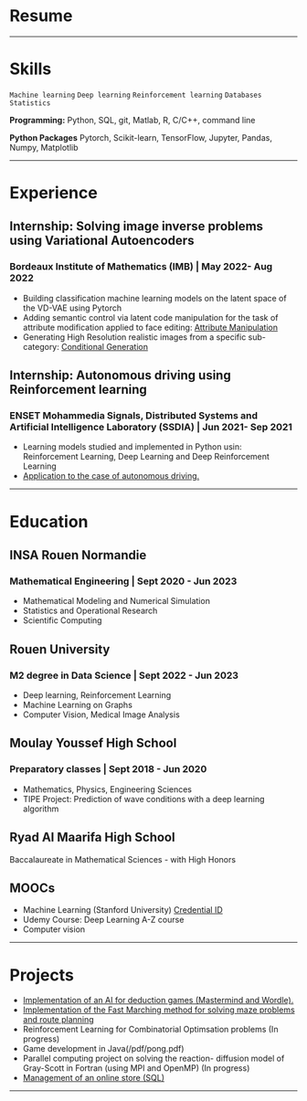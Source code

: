 # Resume
---

# Skills
`Machine learning`  `Deep learning`  `Reinforcement learning`  `Databases`   `Statistics` 

**Programming:** Python, SQL, git, Matlab, R, C/C++, command line

**Python Packages** Pytorch, Scikit-learn, TensorFlow, Jupyter, Pandas, Numpy, Matplotlib

---
# Experience

## Internship: Solving image inverse problems using Variational Autoencoders
### Bordeaux Institute of Mathematics (IMB) | May 2022- Aug 2022 
* Building classification machine learning models on the
latent space of the VD-VAE using Pytorch
* Adding semantic control via latent code manipulation for
the task of attribute modification applied to face editing: [Attribute Manipulation](https://redouane-b.github.io/Attribute_Manipulation--Public--/)
* Generating High Resolution realistic images from a
specific sub-category: [Conditional Generation](https://redouane-b.github.io/Conditional_generation--Public--/)

## Internship: Autonomous driving using Reinforcement learning 
### ENSET Mohammedia Signals, Distributed Systems and Artificial Intelligence Laboratory (SSDIA) | Jun 2021- Sep 2021

- Learning models studied and implemented in Python usin: 
Reinforcement Learning, Deep Learning and Deep Reinforcement Learning
- [Application to the case of autonomous driving.](/pdf/rapport_stage-24-27.pdf)

---

# Education

## INSA Rouen Normandie
### Mathematical Engineering | Sept 2020 - Jun 2023
* Mathematical Modeling and Numerical Simulation
* Statistics and Operational Research
* Scientific Computing

## Rouen University 
### M2 degree in Data Science | Sept 2022 - Jun 2023
* Deep learning, Reinforcement Learning
* Machine Learning on Graphs
* Computer Vision, Medical Image Analysis

## Moulay Youssef High School
### Preparatory classes | Sept 2018 - Jun 2020 
- Mathematics, Physics, Engineering Sciences
- TIPE Project: Prediction of wave conditions with a deep learning algorithm

## Ryad Al Maarifa High School
Baccalaureate in Mathematical Sciences - with High Honors

## MOOCs
* Machine Learning (Stanford University) [Credential ID](https://coursera.org/verify/CDR426GL72LU)
* Udemy Course: Deep Learning A-Z course
* Computer vision

---

# Projects
- [Implementation of an AI for deduction games (Mastermind and Wordle).](https://gitlab.insa-rouen.fr/kgatel/Projet_Cpp_S8)
- [Implementation of the Fast Marching method for solving maze problems and route planning](https://redouane-b.github.io/Fast_Marching/)
- Reinforcement Learning for Combinatorial Optimsation problems (In progress)
- Game development in Java(/pdf/pong.pdf)
- Parallel computing project on solving the reaction- diffusion model of Gray-Scott in Fortran (using MPI and OpenMP) (In progress)
- [Management of an online store (SQL)](/pdf/BDD.pdf)

---
